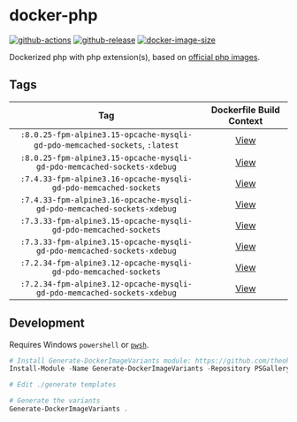 # docker-php

[![github-actions](https://github.com/theohbrothers/docker-php/workflows/ci-master-pr/badge.svg)](https://github.com/theohbrothers/docker-php/actions)
[![github-release](https://img.shields.io/github/v/release/theohbrothers/docker-php?style=flat-square)](https://github.com/theohbrothers/docker-php/releases/)
[![docker-image-size](https://img.shields.io/docker/image-size/theohbrothers/docker-php/latest)](https://hub.docker.com/r/theohbrothers/docker-php)

Dockerized php with php extension(s), based on [official php images](https://hub.docker.com/_/php).

## Tags

| Tag | Dockerfile Build Context |
|:-------:|:---------:|
| `:8.0.25-fpm-alpine3.15-opcache-mysqli-gd-pdo-memcached-sockets`, `:latest` | [View](variants/8.0.25-fpm-alpine3.15-opcache-mysqli-gd-pdo-memcached-sockets) |
| `:8.0.25-fpm-alpine3.15-opcache-mysqli-gd-pdo-memcached-sockets-xdebug` | [View](variants/8.0.25-fpm-alpine3.15-opcache-mysqli-gd-pdo-memcached-sockets-xdebug) |
| `:7.4.33-fpm-alpine3.16-opcache-mysqli-gd-pdo-memcached-sockets` | [View](variants/7.4.33-fpm-alpine3.16-opcache-mysqli-gd-pdo-memcached-sockets) |
| `:7.4.33-fpm-alpine3.16-opcache-mysqli-gd-pdo-memcached-sockets-xdebug` | [View](variants/7.4.33-fpm-alpine3.16-opcache-mysqli-gd-pdo-memcached-sockets-xdebug) |
| `:7.3.33-fpm-alpine3.15-opcache-mysqli-gd-pdo-memcached-sockets` | [View](variants/7.3.33-fpm-alpine3.15-opcache-mysqli-gd-pdo-memcached-sockets) |
| `:7.3.33-fpm-alpine3.15-opcache-mysqli-gd-pdo-memcached-sockets-xdebug` | [View](variants/7.3.33-fpm-alpine3.15-opcache-mysqli-gd-pdo-memcached-sockets-xdebug) |
| `:7.2.34-fpm-alpine3.12-opcache-mysqli-gd-pdo-memcached-sockets` | [View](variants/7.2.34-fpm-alpine3.12-opcache-mysqli-gd-pdo-memcached-sockets) |
| `:7.2.34-fpm-alpine3.12-opcache-mysqli-gd-pdo-memcached-sockets-xdebug` | [View](variants/7.2.34-fpm-alpine3.12-opcache-mysqli-gd-pdo-memcached-sockets-xdebug) |

## Development

Requires Windows `powershell` or [`pwsh`](https://github.com/PowerShell/PowerShell).

```powershell
# Install Generate-DockerImageVariants module: https://github.com/theohbrothers/Generate-DockerImageVariants
Install-Module -Name Generate-DockerImageVariants -Repository PSGallery -Scope CurrentUser -Force -Verbose

# Edit ./generate templates

# Generate the variants
Generate-DockerImageVariants .
```
